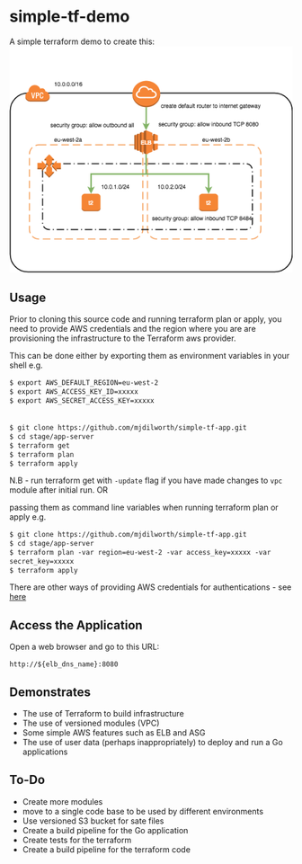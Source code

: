 # simple-tf-demo
A simple terraform demo to create this:
![architecture](demo-tf.png)



## Usage ##
Prior to cloning this source code and running terraform plan or apply, you need to provide AWS credentials and the region
where you are are provisioning the infrastructure to the Terraform aws provider.

This can be done either by exporting them as environment variables in your shell e.g.
```
$ export AWS_DEFAULT_REGION=eu-west-2
$ export AWS_ACCESS_KEY_ID=xxxxx
$ export AWS_SECRET_ACCESS_KEY=xxxxx


$ git clone https://github.com/mjdilworth/simple-tf-app.git
$ cd stage/app-server
$ terraform get
$ terraform plan
$ terraform apply
```
N.B - run terraform get with `-update` flag if you have made changes to `vpc` module after initial run.
OR

passing them as command line variables when running terraform plan or apply e.g.
```
$ git clone https://github.com/mjdilworth/simple-tf-app.git
$ cd stage/app-server
$ terraform plan -var region=eu-west-2 -var access_key=xxxxx -var secret_key=xxxxx
$ terraform apply
```
There are other ways of providing AWS credentials for authentications - see [here](https://www.terraform.io/docs/providers/aws/#authentication)

## Access the Application ##
Open a web browser and go to this URL:
```
http://${elb_dns_name}:8080
```
## Demonstrates ##
- The use of Terraform to build infrastructure
- The use of versioned modules (VPC)
- Some simple AWS features such as ELB and ASG
- The use of user data (perhaps inappropriately) to deploy and run a Go applications

## To-Do ##
- Create more modules
- move to a single code base to be used by different environments
- Use versioned S3 bucket for sate files
- Create a build pipeline for the Go application
- Create tests for the terraform
- Create a build pipeline for the terraform code
